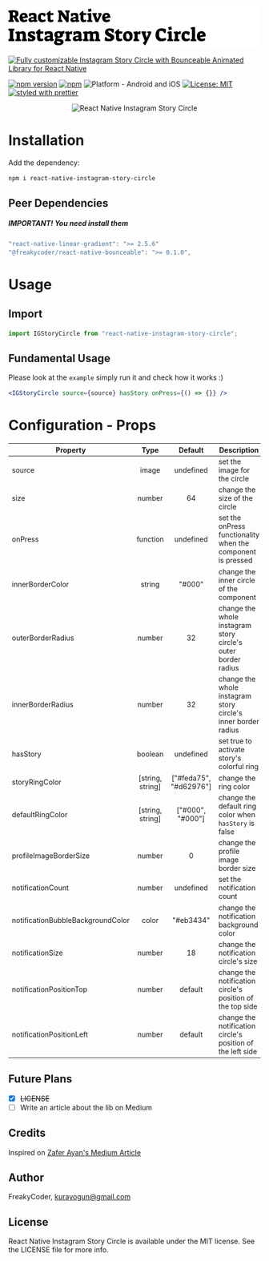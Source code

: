 <img alt="React Native Instagram Story Circle" src="assets/logo.png" width="1050"/>

[![Fully customizable Instagram Story Circle with Bounceable Animated Library for React Native](https://img.shields.io/badge/-Fully%20customizable%20Instagram%20Story%20Circle%20with%20Bounceable%20Animated%20Library%20for%20React%20Native-orange?style=for-the-badge)](https://github.com/WrathChaos/react-native-instagram-story-circle)

[![npm version](https://img.shields.io/npm/v/react-native-instagram-story-circle.svg?style=for-the-badge)](https://www.npmjs.com/package/react-native-instagram-story-circle)
[![npm](https://img.shields.io/npm/dt/react-native-instagram-story-circle.svg?style=for-the-badge)](https://www.npmjs.com/package/react-native-instagram-story-circle)
![Platform - Android and iOS](https://img.shields.io/badge/platform-Android%20%7C%20iOS-blue.svg?style=for-the-badge)
[![License: MIT](https://img.shields.io/badge/License-MIT-green.svg?style=for-the-badge)](https://opensource.org/licenses/MIT)
[![styled with prettier](https://img.shields.io/badge/styled_with-prettier-ff69b4.svg?style=for-the-badge)](https://github.com/prettier/prettier)

<p align="center">
  <img alt="React Native Instagram Story Circle"
        src="assets/Screenshots/React-Native-Instagram-Story-Circle.gif" />
</p>

# Installation

Add the dependency:

```bash
npm i react-native-instagram-story-circle
```

## Peer Dependencies

<h5><i>IMPORTANT! You need install them</i></h5>

```js
"react-native-linear-gradient": ">= 2.5.6"
"@freakycoder/react-native-bounceable": ">= 0.1.0",
```

# Usage

## Import

```jsx
import IGStoryCircle from "react-native-instagram-story-circle";
```

## Fundamental Usage

Please look at the `example` simply run it and check how it works :)

```jsx
<IGStoryCircle source={source} hasStory onPress={() => {}} />
```

# Configuration - Props

| Property                          |       Type       |        Default         | Description                                                   |
| --------------------------------- | :--------------: | :--------------------: | ------------------------------------------------------------- |
| source                            |      image       |       undefined        | set the image for the circle                                  |
| size                              |      number      |           64           | change the size of the circle                                 |
| onPress                           |     function     |       undefined        | set the onPress functionality when the component is pressed   |
| innerBorderColor                  |      string      |         "#000"         | change the inner circle of the component                      |
| outerBorderRadius                 |      number      |           32           | change the whole instagram story circle's outer border radius |
| innerBorderRadius                 |      number      |           32           | change the whole instagram story circle's inner border radius |
| hasStory                          |     boolean      |       undefined        | set true to activate story's colorful ring                    |
| storyRingColor                    | [string, string] | ["#feda75", "#d62976"] | change the ring color                                         |
| defaultRingColor                  | [string, string] |    ["#000", "#000"]    | change the default ring color when `hasStory` is false        |
| profileImageBorderSize            |      number      |           0            | change the profile image border size                          |
| notificationCount                 |      number      |       undefined        | set the notification count                                    |
| notificationBubbleBackgroundColor |      color       |       "#eb3434"        | change the notification background color                      |
| notificationSize                  |      number      |           18           | change the notification circle's size                         |
| notificationPositionTop           |      number      |        default         | change the notification circle's position of the top side     |
| notificationPositionLeft          |      number      |        default         | change the notification circle's position of the left side    |

## Future Plans

- [x] ~~LICENSE~~
- [ ] Write an article about the lib on Medium

## Credits

Inspired on [Zafer Ayan's Medium Article](https://medium.com/@ZaferAyan/react-native-instagram-proje-mimarisi-9031e75a72de)

## Author

FreakyCoder, kurayogun@gmail.com

## License

React Native Instagram Story Circle is available under the MIT license. See the LICENSE file for more info.
